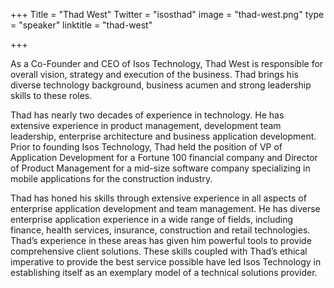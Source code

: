 +++
Title = "Thad West"
Twitter = "isosthad"
image = "thad-west.png"
type = "speaker"
linktitle = "thad-west"

+++

As a Co-Founder and CEO of Isos Technology, Thad West is responsible for overall vision, strategy and execution of the business. Thad brings his diverse technology background, business acumen and strong leadership skills to these roles.

Thad has nearly two decades of experience in technology. He has extensive experience in product management, development team leadership, enterprise architecture and business application development. Prior to founding Isos Technology, Thad held the position of VP of Application Development for a Fortune 100 financial company and Director of Product Management for a mid-size software company specializing in mobile applications for the construction industry.

Thad has honed his skills through extensive experience in all aspects of enterprise application development and team management. He has diverse enterprise application experience in a wide range of fields, including finance, health services, insurance, construction and retail technologies. Thad’s experience in these areas has given him powerful tools to provide comprehensive client solutions. These skills coupled with Thad’s ethical imperative to provide the best service possible have led Isos Technology in establishing itself as an exemplary model of a technical solutions provider.